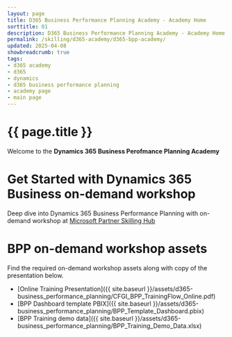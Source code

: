 ```yaml
---
layout: page
title: D365 Business Performance Planning Academy - Academy Home
sorttitle: 01
description: D365 Business Performance Planning Academy - Academy Home
permalink: /skilling/d365-academy/d365-bpp-academy/
updated: 2025-04-08
showbreadcrumb: true
tags:
- d365 academy
- d365
- dynamics
- d365 business performance planning
- academy page
- main page
---
```


# {{ page.title }}

Welcome to the **Dynamics 365 Business Perofmance Planning Academy**

# Get Started with Dynamics 365 Business on-demand workshop

Deep dive into Dynamics 365 Business Performance Planning with on-demand workshop at [Microsoft Partner Skilling Hub](https://gateway.on24.com/wcc/eh/4557503/lp/4871800/enhance-business-performance-planning-in-dynamics-365-finance?partnerref=MTV)

# BPP on-demand workshop assets

Find the required on-demand workshop assets along with copy of the presentation below. 

* [Online Training Presentation]({{ site.baseurl }}/assets/d365-business_performance_planning/CFGI_BPP_TrainingFlow_Online.pdf)
* [BPP Dashboard template PBIX]({{ site.baseurl }}/assets/d365-business_performance_planning/BPP_Template_Dashboard.pbix)
* [BPP Training demo data]({{ site.baseurl }}/assets/d365-business_performance_planning/BPP_Training_Demo_Data.xlsx)